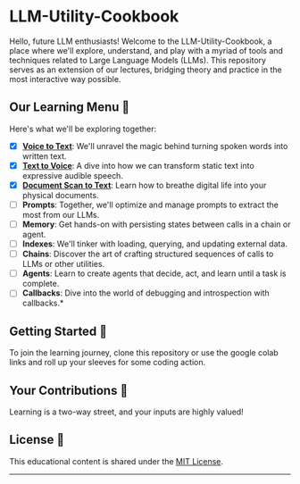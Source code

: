 # LLM-Utility-Cookbook

Hello, future LLM enthusiasts! Welcome to the LLM-Utility-Cookbook, a place where we'll explore, understand, and play with a myriad of tools and techniques related to Large Language Models (LLMs). This repository serves as an extension of our lectures, bridging theory and practice in the most interactive way possible.

## Our Learning Menu 📜

Here's what we'll be exploring together:

* [x] **[Voice to Text](https://github.com/Fuenfgeld/LLM-Utility-Cookbook/blob/2443e5bda6efed5dc015fca435ce8ba587d121ab/VoiceToText.ipynb)**: We'll unravel the magic behind turning spoken words into written text.
* [x] **[Text to Voice](https://github.com/coqui-ai/TTS/blob/d65819422beabd78b124fda91ea1206ec349b06c/notebooks/Tutorial_1_use-pretrained-TTS.ipynb)**: A dive into how we can transform static text into expressive audible speech.
* [x] **[Document Scan to Text](https://github.com/Fuenfgeld/LLM-Utility-Cookbook/blob/bada77091ff6eab6dd3647ef1d1ef8005c6801e2/ScanToText.ipynb)**: Learn how to breathe digital life into your physical documents.
* [ ] **Prompts**: Together, we'll optimize and manage prompts to extract the most from our LLMs.
* [ ] **Memory**: Get hands-on with persisting states between calls in a chain or agent.
* [ ] **Indexes**: We'll tinker with loading, querying, and updating external data.
* [ ] **Chains**: Discover the art of crafting structured sequences of calls to LLMs or other utilities.
* [ ] **Agents**: Learn to create agents that decide, act, and learn until a task is complete.
* [ ] **Callbacks**: Dive into the world of debugging and introspection with callbacks.* 
## Getting Started 🚀

To join the learning journey, clone this repository or use the google colab links and roll up your sleeves for some coding action.

## Your Contributions 💫

Learning is a two-way street, and your inputs are highly valued!

## License 📜

This educational content is shared under the [MIT License](LICENSE.md).

---
